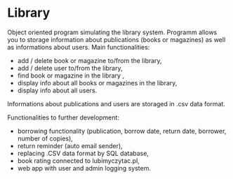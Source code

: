 # Library
Object oriented program simulating the library system.
Programm allows you to storage information about publications (books or magazines) as well as informations about users. Main functionalities:
- add / delete book or magazine to/from the library,
- add / delete user to/from the library,
- find book or magazine in the library ,
- display info about all books or magazines in the library,
- display info about all users.

Informations about publications and users are storaged in .csv data format.

Functionalities to further development:
- borrowing functionality (publication, borrow date, return date, borrower, number of copies),
- return reminder (auto email sender),
- replacing .CSV data format by SQL database,
- book rating connected to lubimyczytac.pl,
- web app with user and admin logging system.


